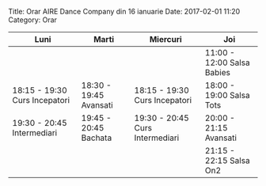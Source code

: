 Title: Orar AIRE Dance Company din 16 ianuarie
Date: 2017-02-01 11:20
Category: Orar


Luni                          | Marti                  | Miercuri                      | Joi
----------------------------- | ---------------------- | ----------------------------- | --------------------------
                              |                        |                               | 11:00 - 12:00 Salsa Babies
18:15 - 19:30 Curs Incepatori | 18:30 - 19:45 Avansati | 18:15 - 19:30 Curs Incepatori | 18:00 - 19:00 Salsa Tots
19:30 - 20:45 Intermediari    | 19:45 - 20:45 Bachata  | 19:30 - 20:45 Curs Intermediari | 20:00 - 21:15 Avansati
                              |                        |                               | 21:15 - 22:15 Salsa On2
